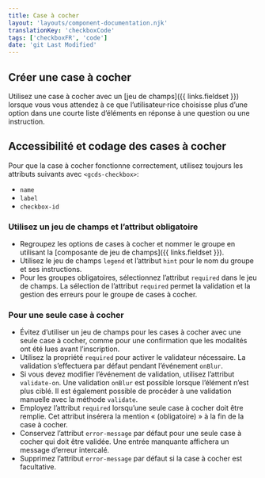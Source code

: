```yaml
---
title: Case à cocher
layout: 'layouts/component-documentation.njk'
translationKey: 'checkboxCode'
tags: ['checkboxFR', 'code']
date: 'git Last Modified'
---
```


## Créer une case à cocher

Utilisez une case à cocher avec un [jeu de champs]({{ links.fieldset }}) lorsque vous vous attendez à ce que l’utilisateur·rice choisisse plus d’une option dans une courte liste d’éléments en réponse à une question ou une instruction.

## Accessibilité et codage des cases à cocher

Pour que la case à cocher fonctionne correctement, utilisez toujours les attributs suivants avec `<gcds-checkbox>`:

- `name`
- `label`
- `checkbox-id`

### Utilisez un jeu de champs et l’attribut obligatoire

- Regroupez les options de cases à cocher et nommer le groupe en utilisant la [composante de jeu de champs]({{ links.fieldset }}).
- Utilisez le jeu de champs `legend` et l’attribut `hint` pour le nom du groupe et ses instructions.
- Pour les groupes obligatoires, sélectionnez l’attribut `required` dans le jeu de champs. La sélection de l’attribut `required` permet la validation et la gestion des erreurs pour le groupe de cases à cocher.

### Pour une seule case à cocher

- Évitez d’utiliser un jeu de champs pour les cases à cocher avec une seule case à cocher, comme pour une confirmation que les modalités ont été lues avant l’inscription.
- Utilisez la propriété `required` pour activer le validateur nécessaire. La validation s’effectuera par défaut pendant l’événement `onBlur`.
- Si vous devez modifier l’événement de validation, utilisez l’attribut `validate-on`. Une validation `onBlur` est possible lorsque l’élément n’est plus ciblé. Il est également possible de procéder à une validation manuelle avec la méthode `validate`.
- Employez l’attribut `required` lorsqu’une seule case à cocher doit être remplie. Cet attribut insérera la mention « (obligatoire) » à la fin de la case à cocher.
- Conservez l’attribut `error-message` par défaut pour une seule case à cocher qui doit être validée. Une entrée manquante affichera un message d’erreur intercalé.
- Supprimez l’attribut `error-message` par défaut si la case à cocher est facultative.
